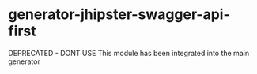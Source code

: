 # generator-jhipster-swagger-api-first
DEPRECATED - DONT USE
This module has been integrated into the main generator

